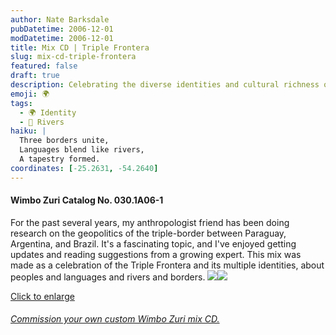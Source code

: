 ```yaml
---
author: Nate Barksdale
pubDatetime: 2006-12-01
modDatetime: 2006-12-01
title: Mix CD | Triple Frontera
slug: mix-cd-triple-frontera
featured: false
draft: true
description: Celebrating the diverse identities and cultural richness of the Triple Frontera region in South America.
emoji: 🌍
tags:
  - 🌍 Identity
  - 🌊 Rivers
haiku: |
  Three borders unite,  
  Languages blend like rivers,  
  A tapestry formed.
coordinates: [-25.2631, -54.2640]
---
```


#### Wimbo Zuri Catalog No. 030.1A06-1

For the past several years, my anthropologist friend has been doing research on the geopolitics of the triple-border between Paraguay, Argentina, and Brazil. It's a fascinating topic, and I've enjoyed getting updates and reading suggestions from a growing expert. This mix was made as a celebration of the Triple Frontera and its multiple identities, about peoples and languages and rivers and borders. [![](https://www.google.com/search?q=%22%21%5B%22%20natebarksdale.com)](https://www.natebarksdale.com/wp-content/uploads/portfolio/triple_530.jpg)[![](https://www.natebarksdale.com/wp-content/uploads/portfolio/triple2_260.jpg)](https://www.natebarksdale.com/wp-content/uploads/portfolio/triple2_530.jpg)

[Click to enlarge](https://www.natebarksdale.com/wp-content/uploads/portfolio/triple_530.jpg)

###### [Commission your own custom Wimbo Zuri mix CD.](https://www.natebarksdale.com/)
